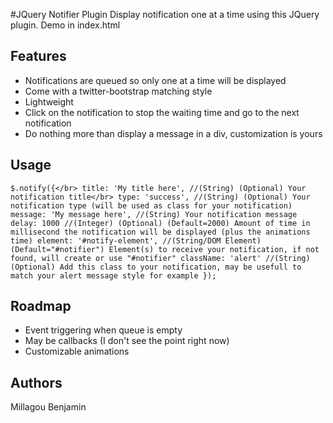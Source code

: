 #JQuery Notifier Plugin
Display notification one at a time using this JQuery plugin.
Demo in index.html

## Features
 - Notifications are queued so only one at a time will be displayed
 - Come with a twitter-bootstrap matching style
 - Lightweight
 - Click on the notification to stop the waiting time and go to the next notification
 - Do nothing more than display a message in a div, customization is yours

## Usage
`$.notify({</br>
	title: 'My title here', //(String) (Optional) Your notification title</br>
	type: 'success', //(String) (Optional) Your notification type (will be used as class for your notification)
	message: 'My message here', //(String) Your notification message
	delay: 1000 //(Integer) (Optional) (Default=2000) Amount of time in millisecond the notification will be displayed (plus the animations time)
	element: '#notify-element', //(String/DOM Element) (Default="#notifier") Element(s) to receive your notification, if not found, will create or use "#notifier"
	className: 'alert' //(String) (Optional) Add this class to your notification, may be usefull to match your alert message style for example
});`

## Roadmap
 - Event triggering when queue is empty
 - May be callbacks (I don't see the point right now)
 - Customizable animations

## Authors

Millagou Benjamin
